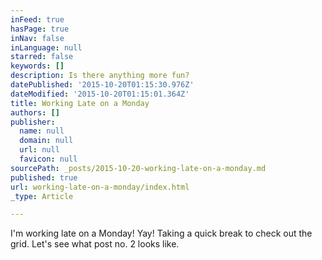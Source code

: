 ```yaml
---
inFeed: true
hasPage: true
inNav: false
inLanguage: null
starred: false
keywords: []
description: Is there anything more fun?
datePublished: '2015-10-20T01:15:30.976Z'
dateModified: '2015-10-20T01:15:01.364Z'
title: Working Late on a Monday
authors: []
publisher:
  name: null
  domain: null
  url: null
  favicon: null
sourcePath: _posts/2015-10-20-working-late-on-a-monday.md
published: true
url: working-late-on-a-monday/index.html
_type: Article

---
```

I'm working late on a Monday! Yay! Taking a quick break to check out the grid. Let's see what post no. 2 looks like.